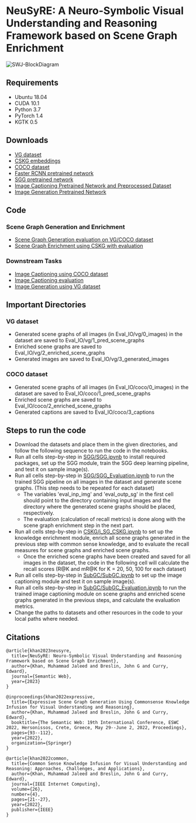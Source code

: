 # NeuSyRE: A Neuro-Symbolic Visual Understanding and Reasoning Framework based on Scene Graph Enrichment

![SWJ-BlockDiagram](https://user-images.githubusercontent.com/71158275/226135008-08114a1d-da4d-4e24-bd00-a0583d8eaab9.jpg)

## Requirements
- Ubuntu 18.04
- CUDA 10.1
- Python 3.7
- PyTorch 1.4
- KGTK 0.5

## Downloads
- [VG dataset](https://visualgenome.org/api/v0/api_home.html)
- [CSKG embeddings](https://drive.google.com/drive/u/1/folders/16347KHSloJJZIbgC9V5gH7_pRx0CzjPQ)
- [COCO dataset](https://cocodataset.org/#captions-2015)
- [Faster RCNN pretrained network](https://1drv.ms/u/s!AmRLLNf6bzcir8xemVHbqPBrvjjtQg?e=hAhYCw)
- [SGG pretrained network](https://1drv.ms/u/s!AmRLLNf6bzcir9x7OYb6sKBlzoXuYA?e=s3Y602)
- [Image Captioning Pretrained Network and Preprocessed Dataset](https://drive.google.com/drive/folders/1mCx8R8d36ZpUSoVZKExs0FDA_IXiAiZA?usp=sharing)
- [Image Generation Pretrained Network](https://github.com/google/sg2im)

## Code
### Scene Graph Generation and Enrichment
- [Scene Graph Generation evaluation on VG/COCO dataset](SGG/SGG_Evaluation.ipynb)
- [Scene Graph Enrichment using CSKG with evaluation](CSKG/j_SG_CSKG.ipynb)
### Downstream Tasks
- [Image Captioning using COCO dataset](SubGC/SubGC.ipynb) 
- [Image Captioning evaluation](SubGC/SubGC_evaluation.ipynb)
- [Image Generation using VG dataset](SG2IM/SG2IM.ipynb)

## Important Directories
### VG dataset
- Generated scene graphs of all images (in Eval_IO/vg/0_images) in the dataset are saved to Eval_IO/vg/1_pred_scene_graphs
- Enriched scene graphs are saved to Eval_IO/vg/2_enriched_scene_graphs
- Generated images are saved to Eval_IO/vg/3_generated_images
### COCO dataset
- Generated scene graphs of all images (in Eval_IO/coco/0_images) in the dataset are saved to Eval_IO/coco/1_pred_scene_graphs
- Enriched scene graphs are saved to Eval_IO/coco/2_enriched_scene_graphs
- Generated captions are saved to Eval_IO/coco/3_captions

## Steps to run the code
- Download the datasets and place them in the given directories, and follow the following sequence to run the code in the notebooks. 
- Run all cells step-by-step in [SGG/SGG.ipynb](SGG/SGG.ipynb) to install required packages, set up the SGG module, train the SGG deep learning pipeline, and test it on sample image(s).
- Run all cells step-by-step in [SGG/SGG_Evaluation.ipynb](SGG/SGG_Evaluation.ipynb) to run the trained SGG pipeline on all images in the dataset and generate scene graphs. (This step needs to be repeated for each dataset)
  - The variables 'eval_inp_img' and 'eval_outp_sg' in the first cell should point to the directory containing input images and the directory where the generated scene graphs should be placed, respectively.
  - The evaluation (calculation of recall metrics) is done along with the scene graph enrichment step in the next part. 
- Run all cells step-by-step in [CSKG/j_SG_CSKG.ipynb](CSKG/j_SG_CSKG.ipynb) to set up the knowledge enrichment module, enrich all scene graphs generated in the previous step with common sense knowledge, and to evaluate the recall measures for scene graphs and enriched scene graphs.
  - Once the enriched scene graphs have been created and saved for all images in the dataset, the code in the following cell will calculate the recall scores (R@K and mR@K for K = 20, 50, 100 for each dataset)
- Run all cells step-by-step in [SubGC/SubGC.ipynb](SubGC/SubGC.ipynb) to set up the image captioning module and test it on sample image(s). 
- Run all cells step-by-step in [SubGC/SubGC_Evaluation.ipynb](SubGC/SubGC_Evaluation.ipynb) to run the trained image captioning module on scene graphs and enriched scene graphs generated in the previous steps, and calculate the evaluation metrics.
- Change the paths to datasets and other resources in the code to your local paths where needed.

## Citations
```
@article{khan2023neusyre,
  title={NeuSyRE: Neuro-Symbolic Visual Understanding and Reasoning Framework based on Scene Graph Enrichment},
  author={Khan, Muhammad Jaleed and Breslin, John G and Curry, Edward},
  journal={Semantic Web},
  year={2023}
}

@inproceedings{khan2022expressive,
  title={Expressive Scene Graph Generation Using Commonsense Knowledge Infusion for Visual Understanding and Reasoning},
  author={Khan, Muhammad Jaleed and Breslin, John G and Curry, Edward},
  booktitle={The Semantic Web: 19th International Conference, ESWC 2022, Hersonissos, Crete, Greece, May 29--June 2, 2022, Proceedings},
  pages={93--112},
  year={2022},
  organization={Springer}
}

@article{khan2022common,
  title={Common Sense Knowledge Infusion for Visual Understanding and Reasoning: Approaches, Challenges, and Applications},
  author={Khan, Muhammad Jaleed and Breslin, John G and Curry, Edward},
  journal={IEEE Internet Computing},
  volume={26},
  number={4},
  pages={21--27},
  year={2022},
  publisher={IEEE}
}

```

